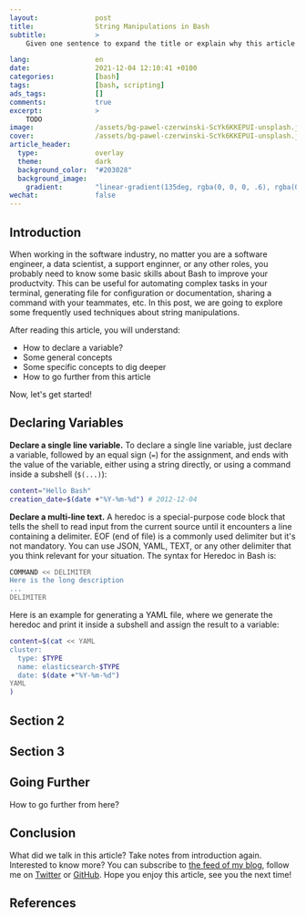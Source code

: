 ```yaml
---
layout:              post
title:               String Manipulations in Bash
subtitle:            >
    Given one sentence to expand the title or explain why this article may interest your readers.

lang:                en
date:                2021-12-04 12:10:41 +0100
categories:          [bash]
tags:                [bash, scripting]
ads_tags:            []
comments:            true
excerpt:             >
    TODO
image:               /assets/bg-pawel-czerwinski-ScYk6KKEPUI-unsplash.jpg
cover:               /assets/bg-pawel-czerwinski-ScYk6KKEPUI-unsplash.jpg
article_header:
  type:              overlay
  theme:             dark
  background_color:  "#203028"
  background_image:
    gradient:        "linear-gradient(135deg, rgba(0, 0, 0, .6), rgba(0, 0, 0, .4))"
wechat:              false
---
```


## Introduction

When working in the software industry, no matter you are a software engineer, a
data scientist, a support enginner, or any other roles, you probably need to
know some basic skills about Bash to
improve your productvity. This can be useful for automating complex tasks in
your terminal, generating file for configuration or documentation, sharing a
command with your teammates, etc. In this post, we are going to explore some
frequently used techniques about string manipulations.

After reading this article, you will understand:

* How to declare a variable?
* Some general concepts
* Some specific concepts to dig deeper
* How to go further from this article

Now, let's get started!

## Declaring Variables

**Declare a single line variable.** To declare a single line variable, just
declare a variable, followed by an equal sign (`=`) for the assignment, and ends
with the value of the variable, either using a string directly, or using a
command inside a subshell (`$(...)`):

```sh
content="Hello Bash"
creation_date=$(date +"%Y-%m-%d") # 2012-12-04
```

**Declare a multi-line text.** A heredoc is a special-purpose code block that
tells the shell to read input from the current source until it encounters a line
containing a delimiter. EOF (end of file) is a commonly used delimiter but it's
not mandatory. You can use JSON, YAML, TEXT, or any other delimiter that you
think relevant for your situation. The syntax for Heredoc in Bash is:

```sh
COMMAND << DELIMITER
Here is the long description
...
DELIMITER
```

Here is an example for generating a YAML file, where we generate the heredoc and
print it inside a subshell
and assign the result to a variable:

```sh
content=$(cat << YAML
cluster:
  type: $TYPE
  name: elasticsearch-$TYPE
  date: $(date +"%Y-%m-%d")
YAML
)
```

## Section 2

## Section 3

## Going Further

How to go further from here?

## Conclusion

What did we talk in this article? Take notes from introduction again.
Interested to know more? You can subscribe to [the feed of my blog](/feed.xml), follow me
on [Twitter](https://twitter.com/mincong_h) or
[GitHub](https://github.com/mincong-h/). Hope you enjoy this article, see you the next time!

## References
